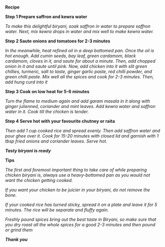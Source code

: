 **Recipe**


**Step 1 Prepare saffron and kewra water**

_To make this delightful biryani, soak saffron in water to prepare saffron water. Next, mix kewra drops in water and mix well to make kewra water._

**Step 2 Saute onions and tomatoes for 2-3 minutes**

_In the meanwhile, heat refined oil in a deep bottomed pan. Once the oil is hot enough. Add cumin seeds, bay leaf, green cardamom, black cardamom, cloves in it, and saute for about a minute. Then, add chopped onion in it and saute until pink. Now, add chicken into it with slit green chillies, turmeric, salt to taste, ginger garlic paste, red chilli powder, and green chilli paste. Mix well all the spices and cook for 2-3 minutes. Then, add hung curd into it_

**Step 3 Cook on low heat for 5-6 minutes**

_Turn the flame to medium again and add garam masala in it along with ginger julienned, coriander and mint leaves. Add kewra water and saffron water in it. Cook till the chicken is tender._

**Step 4 Serve hot with your favourite chutney or raita**

_Then add 1 cup cooked rice and spread evenly. Then add saffron water and pour ghee over it. Cook for 15-20 minutes with closed lid and garnish with 1 tbsp fried onions and coriander leaves. Serve hot._

**_Tasty biryani is ready_**

**Tips**

_The first and foremost important thing to take care of while preparing chicken biryani is, always use a heavy-bottomed pan as you would not want the chicken getting cooked._

_If you want your chicken to be juicier in your biryani, do not remove the bone._

_If your cooked rice has turned sticky, spread it on a plate and leave it for 5 minutes. The rice will be separate and fluffy again._

_Freshly pound spices bring out the best taste in Biryani, so make sure that you dry roast all the whole spices for a good 2-3 minutes and then pound or grind them_

**_Thank you_**
